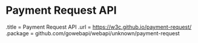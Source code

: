 # Payment Request API

.title = Payment Request API
.url = <https://w3c.github.io/payment-request/>
.package = github.com/gowebapi/webapi/unknown/payment-request
